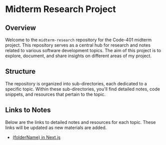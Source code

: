 # Midterm Research Project

## Overview

Welcome to the `midterm-research` repository for the Code-401 midterm project. This repository serves as a central hub for research and notes related to various software development topics. The aim of this project is to explore, document, and share insights on different areas of my project.

## Structure

The repository is organized into sub-directories, each dedicated to a specific topic. Within these sub-directories, you'll find detailed notes, code snippets, and resources that pertain to the topic.


## Links to Notes

Below are the links to detailed notes and resources for each topic. These links will be updated as new materials are added.

- [(folderName) in Next.js](./Next/(foldername).md)